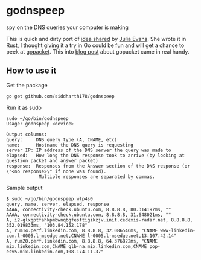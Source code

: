 # godnspeep
spy on the DNS queries your computer is making

This is quick and dirty port of [idea shared](http://jvns.ca/blog/2021/03/31/dnspeep-tool/) by [Julia Evans](https://twitter.com/b0rk). She wrote it in Rust, I thought giving it a try in Go could be fun and will get a chance to peek at [gopacket](https://github.com/google/gopacket). This into [blog post](https://itnext.io/sniffing-creds-with-go-a-journey-with-libpcap-73bc3e74966) about gopacket came in real handy.


## How to use it

Get the package
```
go get github.com/siddharth178/godnspeep
```

Run it as sudo
```
sudo ~/go/bin/godnspeep 
Usage: godnspeep <device>

Output columns:
query:     DNS query type (A, CNAME, etc)
name:      Hostname the DNS query is requesting
server IP: IP address of the DNS server the query was made to
elapsed:   How long the DNS response took to arrive (by looking at question packet and answer packet)
response:  Responses from the Answer section of the DNS response (or \"<no response>\" if none was found).
			Multiple responses are separated by commas.
```

Sample output
```
$ sudo ~/go/bin/godnspeep wlp4s0
query, name, server, elapsed, response
AAAA, connectivity-check.ubuntu.com, 8.8.8.8, 80.314197ms, ""
AAAA, connectivity-check.ubuntu.com, 8.8.8.8, 31.648021ms, ""
A, i2-glxgptfahkpmbwnqbgfesftigikzjv.init.cedexis-radar.net, 8.8.8.8, 352.019833ms, "103.84.152.178"
A, rum14.perf.linkedin.com, 8.8.8.8, 32.086546ms, "CNAME www-linkedin-com.l-0005.l-msedge.net,CNAME l-0005.l-msedge.net,13.107.42.14"
A, rum20.perf.linkedin.com, 8.8.8.8, 64.376822ms, "CNAME mix.linkedin.com,CNAME glb-na.mix.linkedin.com,CNAME pop-esv5.mix.linkedin.com,108.174.11.37"
```

